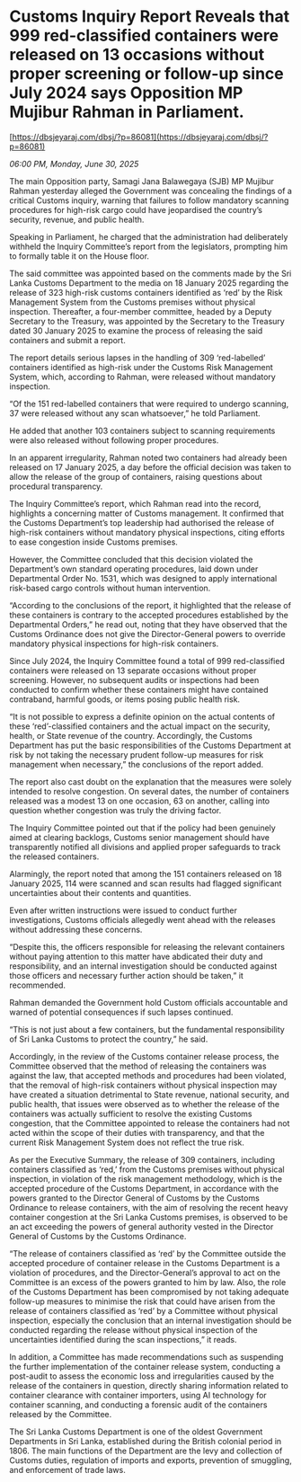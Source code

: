# Customs Inquiry Report Reveals that 999 red-classified containers were  released on 13 occasions without proper screening or follow-up since July 2024 says Opposition MP Mujibur Rahman in Parliament.

[https://dbsjeyaraj.com/dbsj/?p=86081](https://dbsjeyaraj.com/dbsj/?p=86081)

*06:00 PM, Monday, June 30, 2025*

The main Opposition party, Samagi Jana Balawegaya (SJB) MP Mujibur Rahman yesterday alleged the Government was concealing the findings of a critical Customs inquiry, warning that failures to follow mandatory scanning procedures for high-risk cargo could have jeopardised the country’s security, revenue, and public health.

Speaking in Parliament, he charged that the administration had deliberately withheld the Inquiry Committee’s report from the legislators, prompting him to formally table it on the House floor.

The said committee was appointed based on the comments made by the Sri Lanka Customs Department to the media on 18 January 2025 regarding the release of 323 high-risk customs containers identified as ‘red’ by the Risk Management System from the Customs premises without physical inspection. Thereafter, a four-member committee, headed by a Deputy Secretary to the Treasury, was appointed by the Secretary to the Treasury dated 30 January 2025 to examine the process of releasing the said containers and submit a report.

The report details serious lapses in the handling of 309 ‘red-labelled’ containers identified as high-risk under the Customs Risk Management System, which, according to Rahman, were released without mandatory inspection.

“Of the 151 red-labelled containers that were required to undergo scanning, 37 were released without any scan whatsoever,” he told Parliament.

He added that another 103 containers subject to scanning requirements were also released without following proper procedures.

In an apparent irregularity, Rahman noted two containers had already been released on 17 January 2025, a day before the official decision was taken to allow the release of the group of containers, raising questions about procedural transparency.

The Inquiry Committee’s report, which Rahman read into the record, highlights a concerning matter of Customs management. It confirmed that the Customs Department’s top leadership had authorised the release of high-risk containers without mandatory physical inspections, citing efforts to ease congestion inside Customs premises.

However, the Committee concluded that this decision violated the Department’s own standard operating procedures, laid down under Departmental Order No. 1531, which was designed to apply international risk-based cargo controls without human intervention.

“According to the conclusions of the report, it highlighted that the release of these containers is contrary to the accepted procedures established by the Departmental Orders,” he read out, noting that they have observed that the Customs Ordinance does not give the Director-General powers to override mandatory physical inspections for high-risk containers.

Since July 2024, the Inquiry Committee found a total of 999 red-classified containers were released on 13 separate occasions without proper screening. However, no subsequent audits or inspections had been conducted to confirm whether these containers might have contained contraband, harmful goods, or items posing public health risk.

“It is not possible to express a definite opinion on the actual contents of these ‘red’-classified containers and the actual impact on the security, health, or State revenue of the country. Accordingly, the Customs Department has put the basic responsibilities of the Customs Department at risk by not taking the necessary prudent follow-up measures for risk management when necessary,” the conclusions of the report added.

The report also cast doubt on the explanation that the measures were solely intended to resolve congestion. On several dates, the number of containers released was a modest 13 on one occasion, 63 on another, calling into question whether congestion was truly the driving factor.

The Inquiry Committee pointed out that if the policy had been genuinely aimed at clearing backlogs, Customs senior management should have transparently notified all divisions and applied proper safeguards to track the released containers.

Alarmingly, the report noted that among the 151 containers released on 18 January 2025, 114 were scanned and scan results had flagged significant uncertainties about their contents and quantities.

Even after written instructions were issued to conduct further investigations, Customs officials allegedly went ahead with the releases without addressing these concerns.

“Despite this, the officers responsible for releasing the relevant containers without paying attention to this matter have abdicated their duty and responsibility, and an internal investigation should be conducted against those officers and necessary further action should be taken,” it recommended.

Rahman demanded the Government hold Custom officials accountable and warned of potential consequences if such lapses continued.

“This is not just about a few containers, but the fundamental responsibility of Sri Lanka Customs to protect the country,” he said.

Accordingly, in the review of the Customs container release process, the Committee observed that the method of releasing the containers was against the law, that accepted methods and procedures had been violated, that the removal of high-risk containers without physical inspection may have created a situation detrimental to State revenue, national security, and public health, that issues were observed as to whether the release of the containers was actually sufficient to resolve the existing Customs congestion, that the Committee appointed to release the containers had not acted within the scope of their duties with transparency, and that the current Risk Management System does not reflect the true risk.

As per the Executive Summary, the release of 309 containers, including containers classified as ‘red,’ from the Customs premises without physical inspection, in violation of the risk management methodology, which is the accepted procedure of the Customs Department, in accordance with the powers granted to the Director General of Customs by the Customs Ordinance to release containers, with the aim of resolving the recent heavy container congestion at the Sri Lanka Customs premises, is observed to be an act exceeding the powers of general authority vested in the Director General of Customs by the Customs Ordinance.

“The release of containers classified as ‘red’ by the Committee outside the accepted procedure of container release in the Customs Department is a violation of procedures, and the Director-General’s approval to act on the Committee is an excess of the powers granted to him by law. Also, the role of the Customs Department has been compromised by not taking adequate follow-up measures to minimise the risk that could have arisen from the release of containers classified as ‘red’ by a Committee without physical inspection, especially the conclusion that an internal investigation should be conducted regarding the release without physical inspection of the uncertainties identified during the scan inspections,” it reads.

In addition, a Committee has made recommendations such as suspending the further implementation of the container release system, conducting a post-audit to assess the economic loss and irregularities caused by the release of the containers in question, directly sharing information related to container clearance with container importers, using AI technology for container scanning, and conducting a forensic audit of the containers released by the Committee.

The Sri Lanka Customs Department is one of the oldest Government Departments in Sri Lanka, established during the British colonial period in 1806. The main functions of the Department are the levy and collection of Customs duties, regulation of imports and exports, prevention of smuggling, and enforcement of trade laws.

